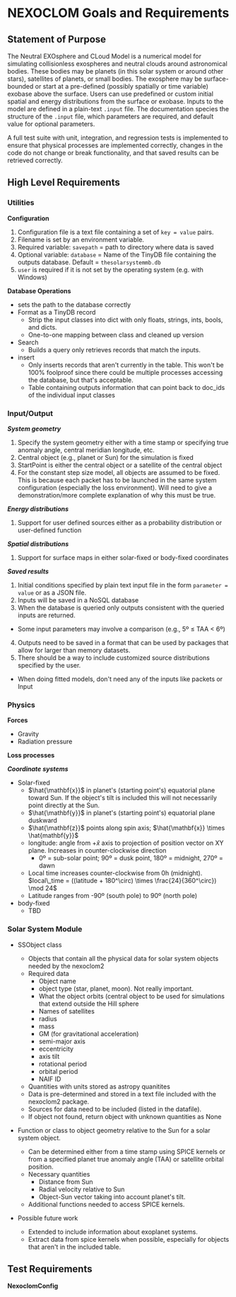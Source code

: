# NEXOCLOM Goals and Requirements

## Statement of Purpose

The Neutral EXOsphere and CLoud Model is a numerical model for simulating
collisionless exospheres and neutral clouds around astronomical bodies. These
bodies may be planets (in this solar system or around other stars), satellites
of planets, or small bodies. The exosphere may be surface-bounded or start at a
pre-defined (possibly spatially or time variable) exobase above the surface.
Users can use predefined or custom initial spatial and energy distributions from
the surface or exobase. Inputs to the model are defined in a plain-text `.input`
file. The documentation species the structure of the `.input` file, which
parameters are required, and default value for optional parameters.

A full test suite with unit, integration, and regression tests is implemented to
ensure that physical processes are implemented correctly, changes in the code do
not change or break functionality, and that saved results can be retrieved
correctly.

## High Level Requirements

### Utilities

**Configuration**

1. Configuration file is a text file containing a set of `key = value` pairs.
2. Filename is set by an environment variable.
3. Required variable: `savepath` = path to directory where data is saved
4. Optional variable: `database` = Name of the TinyDB file containing the
   outputs database. Default = `thesolarsystemmb.db`
5. `user` is required if it is not set by the operating system (e.g. with
   Windows)

**Database Operations**
* sets the path to the database correctly
* Format as a TinyDB record
  * Strip the input classes into dict with only floats, strings, ints,
    bools, and dicts.
  * One-to-one mapping between class and cleaned up version
* Search
  * Builds a query only retrieves records that match the inputs.
* insert
  * Only inserts records that aren't currently in the table. This won't be
    100% foolproof since there could be multiple processes accessing the
    database, but that's acceptable.
  * Table containing outputs information that can point back to doc_ids of 
    the individual input classes

### Input/Output

***System geometry***

1. Specify the system geometry either with a time stamp or specifying true
   anomaly angle, central meridian longitude, etc.
2. Central object (e.g., planet or Sun) for the simulation is fixed
3. StartPoint is either the central object or a satellite of the central object
4. For the constant step size model, all objects are assumed to be fixed. This 
   is because each packet has to be launched in the same system configuration
   (especially the loss environment). Will need to give a demonstration/more 
   complete explanation of why this must be true.

***Energy distributions***

1. Support for user defined sources either as a probability distribution or
   user-defined function

***Spatial distributions***

1. Support for surface maps in either solar-fixed or body-fixed coordinates

***Saved results***

1. Initial conditions specified by plain text input file in the form
   `parameter = value` or as a JSON file.
2. Inputs will be saved in a NoSQL database
3. When the database is queried only outputs consistent with the queried inputs
   are returned.
  * Some input parameters may involve a comparison (e.g., 5º ≤ TAA < 6º)
4. Outputs need to be saved in a format that can be used by packages that allow
   for larger than memory datasets.
5. There should be a way to include customized source distributions specified by
   the user.

- When doing fitted models, don't need any of the inputs like packets or Input

### Physics

**Forces**

* Gravity
* Radiation pressure

**Loss processes**

***Coordinate systems***

* Solar-fixed
  * $\hat{\mathbf{x}}$ in planet's (starting point's) equatorial plane toward
    Sun. If the object's tilt is included this will not necessarily point
    directly at the Sun.
  * $\hat{\mathbf{y}}$ in planet's (starting point's) equatorial plane duskward
  * $\hat{\mathbf{z}}$ points along spin axis;
    $\hat{\mathbf{x}} \times \hat{mathbf{y}}$
  * longitude: angle from $+\hat{x}$ axis to projection of position vector
    on XY plane. Increases in counter-clockwise direction
    * 0º = sub-solar point; 90º = dusk point, 180º = midnight, 270º = dawn
  * Local time increases counter-clockwise from 0h (midnight).
    $local\_time = ((latitude + 180^\circ) \times \frac{24}{360^\circ}) \mod 24$
  * Latitude ranges from -90º (south pole) to 90º (north pole)
* body-fixed
  * TBD

### Solar System Module

* SSObject class
  * Objects that contain all the physical data for solar system objects needed
    by the nexoclom2
  * Required data
    * Object name
    * object type (star, planet, moon). Not really important.
    * What the object orbits (central object to be used for simulations that
      extend outside the Hill sphere
    * Names of satellites
    * radius
    * mass
    * GM (for gravitational acceleration)
    * semi-major axis
    * eccentricity
    * axis tilt
    * rotational period
    * orbital period
    * NAIF ID
  * Quantities with units stored as astropy quanitites
  * Data is pre-determined and stored in a text file included with the 
    nexoclom2 package.
  * Sources for data need to be included (listed in the datafile).
  * If object not found, return object with unknown quantities as None
* Function or class to object geometry relative to the Sun for a solar
  system object.
  * Can be determined either from a time stamp using SPICE kernels or from a
    specified planet true anomaly angle (TAA) or satellite orbital position.
  * Necessary quantities
    * Distance from Sun
    * Radial velocity relative to Sun
    * Object-Sun vector taking into account planet's tilt.
  * Additional functions needed to access SPICE kernels.

* Possible future work
  * Extended to include information about exoplanet systems.
  * Extract data from spice kernels when possible, especially for objects 
    that aren't in the included table.


## Test Requirements

**NexoclomConfig**
